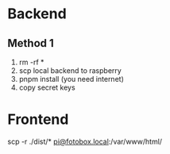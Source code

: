 # Backend

## Method 1
1. rm -rf *
2. scp local backend to raspberry
3. pnpm install (you need internet)
4. copy secret keys


# Frontend
scp -r ./dist/* pi@fotobox.local:/var/www/html/
